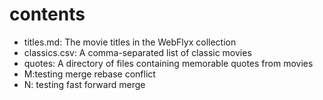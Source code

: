 # contents

- titles.md: The movie titles in the WebFlyx collection
- classics.csv: A comma-separated list of classic movies
- quotes: A directory of files containing memorable quotes from movies
- M:testing merge rebase conflict
- N: testing fast forward merge

